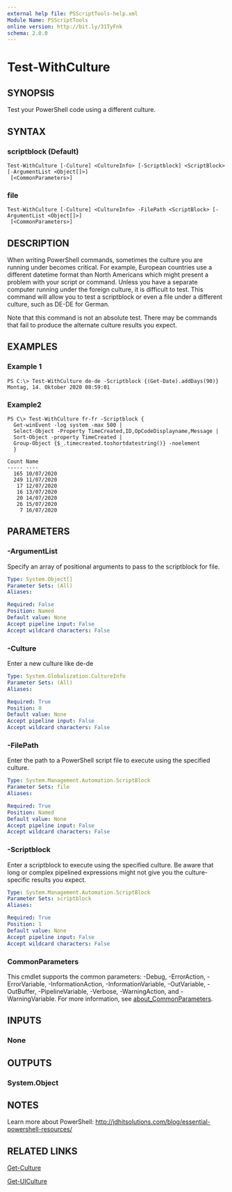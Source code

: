 ```yaml
---
external help file: PSScriptTools-help.xml
Module Name: PSScriptTools
online version: http://bit.ly/31TyFnk
schema: 2.0.0
---
```


# Test-WithCulture

## SYNOPSIS
Test your PowerShell code using a different culture.

## SYNTAX

### scriptblock (Default)
```
Test-WithCulture [-Culture] <CultureInfo> [-Scriptblock] <ScriptBlock> [-ArgumentList <Object[]>]
 [<CommonParameters>]
```

### file
```
Test-WithCulture [-Culture] <CultureInfo> -FilePath <ScriptBlock> [-ArgumentList <Object[]>]
 [<CommonParameters>]
```

## DESCRIPTION
When writing PowerShell commands, sometimes the culture you are running under becomes critical.
For example, European countries use a different datetime format than North Americans which might present a problem with your script or command.
Unless you have a separate computer running under the foreign culture, it is difficult to test.
This command will allow you to test a scriptblock or even a file under a different culture, such as DE-DE for German.

Note that this command is not an absolute test.
There may be commands that fail to produce the alternate culture results you expect.

## EXAMPLES

### Example 1
```
PS C:\> Test-WithCulture de-de -Scriptblock {(Get-Date).addDays(90)}
Montag, 14. Oktober 2020 08:59:01
```

### Example2
```
PS C\> Test-WithCulture fr-fr -Scriptblock {
  Get-winEvent -log system -max 500 |
  Select-Object -Property TimeCreated,ID,OpCodeDisplayname,Message |
  Sort-Object -property TimeCreated |
  Group-Object {$_.timecreated.toshortdatestring()} -noelement
  }

Count Name
----- ----
  165 10/07/2020
  249 11/07/2020
   17 12/07/2020
   16 13/07/2020
   20 14/07/2020
   26 15/07/2020
    7 16/07/2020
```

## PARAMETERS

### -ArgumentList
Specify an array of positional arguments to pass to the scriptblock for file.

```yaml
Type: System.Object[]
Parameter Sets: (All)
Aliases:

Required: False
Position: Named
Default value: None
Accept pipeline input: False
Accept wildcard characters: False
```

### -Culture
Enter a new culture like de-de

```yaml
Type: System.Globalization.CultureInfo
Parameter Sets: (All)
Aliases:

Required: True
Position: 0
Default value: None
Accept pipeline input: False
Accept wildcard characters: False
```

### -FilePath
Enter the path to a PowerShell script file to execute using the specified culture.

```yaml
Type: System.Management.Automation.ScriptBlock
Parameter Sets: file
Aliases:

Required: True
Position: Named
Default value: None
Accept pipeline input: False
Accept wildcard characters: False
```

### -Scriptblock
Enter a scriptblock to execute using the specified culture.
Be aware that long or complex pipelined expressions might not give you the culture-specific results you expect.

```yaml
Type: System.Management.Automation.ScriptBlock
Parameter Sets: scriptblock
Aliases:

Required: True
Position: 1
Default value: None
Accept pipeline input: False
Accept wildcard characters: False
```

### CommonParameters
This cmdlet supports the common parameters: -Debug, -ErrorAction, -ErrorVariable, -InformationAction, -InformationVariable, -OutVariable, -OutBuffer, -PipelineVariable, -Verbose, -WarningAction, and -WarningVariable. For more information, see [about_CommonParameters](http://go.microsoft.com/fwlink/?LinkID=113216).

## INPUTS

### None
## OUTPUTS

### System.Object
## NOTES
Learn more about PowerShell: http://jdhitsolutions.com/blog/essential-powershell-resources/

## RELATED LINKS

[Get-Culture]()

[Get-UICulture]()

